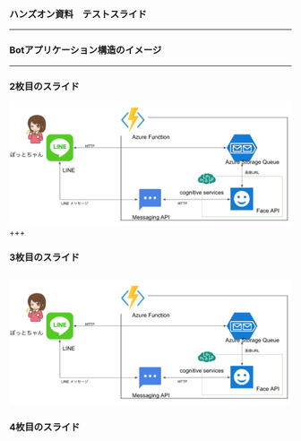 ### ハンズオン資料　テストスライド

---

### Botアプリケーション構造のイメージ


---


### 2枚目のスライド

![](./app-configuration.png)
+++


### 3枚目のスライド

![](./image/app-configuration.png)
---


### 4枚目のスライド

```?code=QueueTriggerJS1/index.js

```